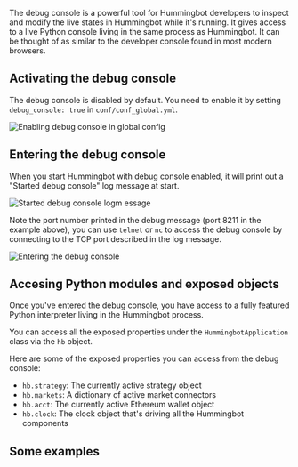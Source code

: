 The debug console is a powerful tool for Hummingbot developers to inspect and modify the live states in Hummingbot while it's running. It gives access to a live Python console living in the same process as Hummingbot. It can be thought of as similar to the developer console found in most modern browsers.

## Activating the debug console

The debug console is disabled by default. You need to enable it by setting `debug_console: true` in `conf/conf_global.yml`.

![Enabling debug console in global config](/assets/img/debug1.png)

## Entering the debug console

When you start Hummingbot with debug console enabled, it will print out a "Started debug console" log message at start.

![Started debug console logm essage](/assets/img/debug2.png)

Note the port number printed in the debug message (port 8211 in the example above), you can use `telnet` or `nc` to access the debug console by connecting to the TCP port described in the log message.

![Entering the debug console](/assets/img/debug3.png)

## Accesing Python modules and exposed objects

Once you've entered the debug console, you have access to a fully featured Python interpreter living in the Hummingbot process.

You can access all the exposed properties under the `HummingbotApplication` class via the `hb` object.

Here are some of the exposed properties you can access from the debug console:

- `hb.strategy`: The currently active strategy object
- `hb.markets`: A dictionary of active market connectors
- `hb.acct`: The currently active Ethereum wallet object
- `hb.clock`: The clock object that's driving all the Hummingbot components

## Some examples

